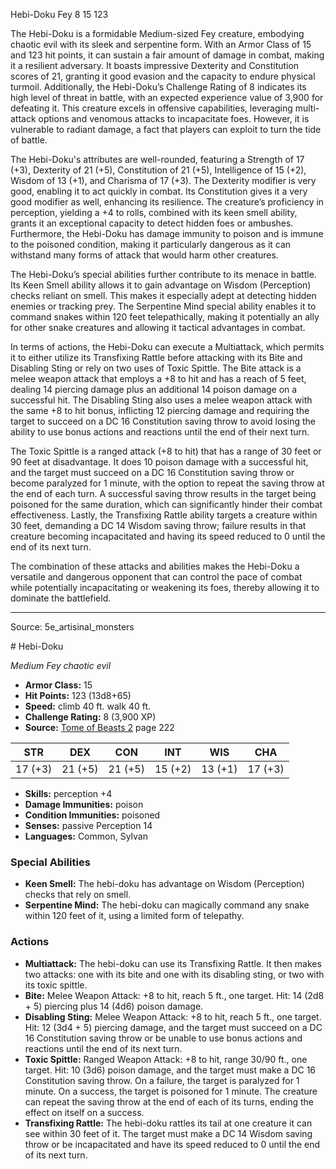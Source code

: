 <MonsterName/>Hebi-Doku</MonsterName>
<CreatureType/>Fey</CreatureType>
<CR/>8</CR>
<AC/>15</AC>
<HP/>123</HP>
<summary>The Hebi-Doku is a formidable Medium-sized Fey creature, embodying chaotic evil with its sleek and serpentine form. With an Armor Class of 15 and 123 hit points, it can sustain a fair amount of damage in combat, making it a resilient adversary. It boasts impressive Dexterity and Constitution scores of 21, granting it good evasion and the capacity to endure physical turmoil. Additionally, the Hebi-Doku’s Challenge Rating of 8 indicates its high level of threat in battle, with an expected experience value of 3,900 for defeating it. This creature excels in offensive capabilities, leveraging multi-attack options and venomous attacks to incapacitate foes. However, it is vulnerable to radiant damage, a fact that players can exploit to turn the tide of battle.</summary>

<detail>

The Hebi-Doku's attributes are well-rounded, featuring a Strength of 17 (+3), Dexterity of 21 (+5), Constitution of 21 (+5), Intelligence of 15 (+2), Wisdom of 13 (+1), and Charisma of 17 (+3). The Dexterity modifier is very good, enabling it to act quickly in combat. Its Constitution gives it a very good modifier as well, enhancing its resilience. The creature’s proficiency in perception, yielding a +4 to rolls, combined with its keen smell ability, grants it an exceptional capacity to detect hidden foes or ambushes. Furthermore, the Hebi-Doku has damage immunity to poison and is immune to the poisoned condition, making it particularly dangerous as it can withstand many forms of attack that would harm other creatures.

The Hebi-Doku’s special abilities further contribute to its menace in battle. Its Keen Smell ability allows it to gain advantage on Wisdom (Perception) checks reliant on smell. This makes it especially adept at detecting hidden enemies or tracking prey. The Serpentine Mind special ability enables it to command snakes within 120 feet telepathically, making it potentially an ally for other snake creatures and allowing it tactical advantages in combat.

In terms of actions, the Hebi-Doku can execute a Multiattack, which permits it to either utilize its Transfixing Rattle before attacking with its Bite and Disabling Sting or rely on two uses of Toxic Spittle. The Bite attack is a melee weapon attack that employs a +8 to hit and has a reach of 5 feet, dealing 14 piercing damage plus an additional 14 poison damage on a successful hit. The Disabling Sting also uses a melee weapon attack with the same +8 to hit bonus, inflicting 12 piercing damage and requiring the target to succeed on a DC 16 Constitution saving throw to avoid losing the ability to use bonus actions and reactions until the end of their next turn. 

The Toxic Spittle is a ranged attack (+8 to hit) that has a range of 30 feet or 90 feet at disadvantage. It does 10 poison damage with a successful hit, and the target must succeed on a DC 16 Constitution saving throw or become paralyzed for 1 minute, with the option to repeat the saving throw at the end of each turn. A successful saving throw results in the target being poisoned for the same duration, which can significantly hinder their combat effectiveness. Lastly, the Transfixing Rattle ability targets a creature within 30 feet, demanding a DC 14 Wisdom saving throw; failure results in that creature becoming incapacitated and having its speed reduced to 0 until the end of its next turn. 

The combination of these attacks and abilities makes the Hebi-Doku a versatile and dangerous opponent that can control the pace of combat while potentially incapacitating or weakening its foes, thereby allowing it to dominate the battlefield.</detail>



---

Source: 5e_artisinal_monsters

<statblock>
# Hebi-Doku

*Medium* *Fey* *chaotic evil*

- **Armor Class:** 15
- **Hit Points:** 123 (13d8+65)
- **Speed:** climb 40 ft. walk 40 ft.
- **Challenge Rating:** 8 (3,900 XP)
- **Source:** [Tome of Beasts 2](https://koboldpress.com/kpstore/product/tome-of-beasts-2-for-5th-edition) page 222

| STR | DEX | CON | INT | WIS | CHA |
| --- | --- | --- | --- | --- | --- |
| 17 (+3) | 21 (+5) | 21 (+5) | 15 (+2) | 13 (+1) | 17 (+3) |

- **Skills:** perception +4
- **Damage Immunities:** poison
- **Condition Immunities:** poisoned
- **Senses:** passive Perception 14
- **Languages:** Common, Sylvan

### Special Abilities

- **Keen Smell:** The hebi-doku has advantage on Wisdom (Perception) checks that rely on smell.
- **Serpentine Mind:** The hebi-doku can magically command any snake within 120 feet of it, using a limited form of telepathy.

### Actions

- **Multiattack:** The hebi-doku can use its Transfixing Rattle. It then makes two attacks: one with its bite and one with its disabling sting, or two with its toxic spittle.
- **Bite:** Melee Weapon Attack: +8 to hit, reach 5 ft., one target. Hit: 14 (2d8 + 5) piercing plus 14 (4d6) poison damage.
- **Disabling Sting:** Melee Weapon Attack: +8 to hit, reach 5 ft., one target. Hit: 12 (3d4 + 5) piercing damage, and the target must succeed on a DC 16 Constitution saving throw or be unable to use bonus actions and reactions until the end of its next turn.
- **Toxic Spittle:** Ranged Weapon Attack: +8 to hit, range 30/90 ft., one target. Hit: 10 (3d6) poison damage, and the target must make a DC 16 Constitution saving throw. On a failure, the target is paralyzed for 1 minute. On a success, the target is poisoned for 1 minute. The creature can repeat the saving throw at the end of each of its turns, ending the effect on itself on a success.
- **Transfixing Rattle:** The hebi-doku rattles its tail at one creature it can see within 30 feet of it. The target must make a DC 14 Wisdom saving throw or be incapacitated and have its speed reduced to 0 until the end of its next turn.


</statblock>


